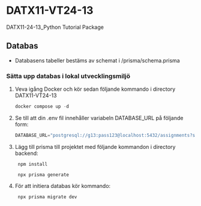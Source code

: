 # DATX11-VT24-13
DATX11-24-13_Python Tutorial Package


## Databas
- Databasens tabeller bestäms av schemat i /prisma/schema.prisma


### Sätta upp databas i lokal utvecklingsmiljö
1. Veva igång Docker och kör sedan följande kommando i directory DATX11-VT24-13
    ```javascript
    docker compose up -d 
    ```

2. Se till att din .env fil innehåller variabeln DATABASE_URL på följande form:
    ```javascript
    DATABASE_URL="postgresql://g13:pass123@localhost:5432/assignments?schema=public"
    ```
3. Lägg till prisma till projektet med följande kommandon i directory backend:
    ```
     npm install
    ```
    ```
     npx prisma generate
    ```

4. För att initiera databas kör kommando:
    ```
     npx prisma migrate dev
    ```
